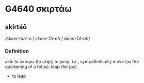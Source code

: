# G4640 σκιρτάω

## skirtáō

_(skeer-tah'-o | skeer-TA-oh | skeer-TA-oh)_

### Definition

akin to σκαίρω (to skip); to jump, i.e., sympathetically move (as the quickening of a fetus); leap (for joy).

- to leap

